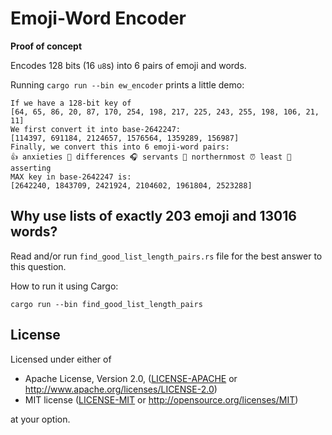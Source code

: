 # Emoji-Word Encoder

**Proof of concept**

Encodes 128 bits (16 `u8`s) into 6 pairs of emoji and words.

Running `cargo run --bin ew_encoder` prints a little demo:
```text
If we have a 128-bit key of 
[64, 65, 86, 20, 87, 170, 254, 198, 217, 225, 243, 255, 198, 106, 21, 11]
We first convert it into base-2642247:
[114397, 691184, 2124657, 1576564, 1359289, 156987]
Finally, we convert this into 6 emoji-word pairs:
👍 anxieties 🧢 differences 🎧 servants 🎲 northernmost ⏰ least 🎷 asserting
MAX key in base-2642247 is:
[2642240, 1843709, 2421924, 2104602, 1961804, 2523288]
```

## Why use lists of exactly 203 emoji and 13016 words?

Read and/or run `find_good_list_length_pairs.rs` file for the best answer to this question.

How to run it using Cargo:
```shell
cargo run --bin find_good_list_length_pairs
```

## License

Licensed under either of

 * Apache License, Version 2.0, ([LICENSE-APACHE](LICENSE-APACHE) or http://www.apache.org/licenses/LICENSE-2.0)
 * MIT license ([LICENSE-MIT](LICENSE-MIT) or http://opensource.org/licenses/MIT)

at your option.
